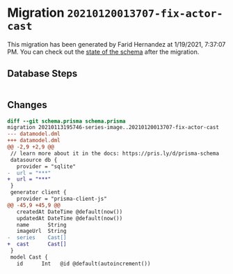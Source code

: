 # Migration `20210120013707-fix-actor-cast`

This migration has been generated by Farid Hernandez at 1/19/2021, 7:37:07 PM.
You can check out the [state of the schema](./schema.prisma) after the migration.

## Database Steps

```sql

```

## Changes

```diff
diff --git schema.prisma schema.prisma
migration 20210113195746-series-image..20210120013707-fix-actor-cast
--- datamodel.dml
+++ datamodel.dml
@@ -2,9 +2,9 @@
 // learn more about it in the docs: https://pris.ly/d/prisma-schema
 datasource db {
   provider = "sqlite"
-  url = "***"
+  url = "***"
 }
 generator client {
   provider = "prisma-client-js"
@@ -45,9 +45,9 @@
   createdAt DateTime @default(now())
   updatedAt DateTime @default(now())
   name      String
   imageUrl  String
-  series    Cast[]
+  cast      Cast[]
 }
 model Cast {
   id      Int   @id @default(autoincrement())
```


